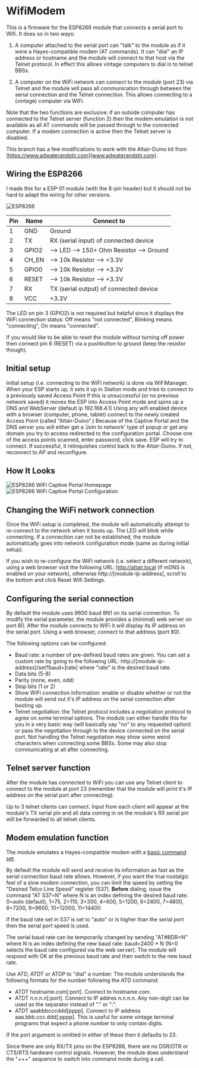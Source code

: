 # WifiModem

This is a firmware for the ESP8266 module that connects a serial port to Wifi.
It does so in two ways:

1) A computer attached to the serial port can "talk" to the module as if it
   were a Hayes-compatible modem (AT commands).  It can "dial" an IP address
   or hostname and the module will connect to that host via the Telnet protocol.
   In effect this allows vintage computers to dial in to telnet BBSs.
   
2) A computer on the WiFi network can connect to the module (port 23) via Telnet
   and the module will pass all communication through between the serial connection
   and the Telnet connection. This allows connecting to a (vintage) computer via WiFi.

Note that the two functions are exclusive: if an outside computer has connected
to the Telnet server (function 2) then the modem emulation is not available as 
all AT commands will be passed through to the connected computer. If a modem
connection is active then the Telnet server is disabled.

This branch has a few modifications to work with the Altair-Duino kit from [https://www.adwaterandstir.com](www.adwaterandstir.com).

## Wiring the ESP8266

I made this for a ESP-01 module (with the 8-pin header) but it should not be hard
to adapt the wiring for other versions.

![ESP8266](/images/ESP8266-Pinout.png)

Pin | Name  | Connect to
----|-------|--------------------------
1   | GND   | Ground
2   | TX    | RX (serial input) of connected device
3   | GPIO2 | --> LED --> 150+ Ohm Resistor --> Ground
4   | CH_EN | --> 10k Resistor --> +3.3V
5   | GPIO0 | --> 10k Resistor --> +3.3V
6   | RESET | --> 10k Resistor --> +3.3V
7   | RX    | TX (serial output) of connected device
8   | VCC   | +3.3V

The LED on pin 3 (GPIO2) is not required but helpful since it displays the WiFi
connection status: Off means "not connected", Blinking means "connecting", On means "connected".

If you would like to be able to reset the module without turning off power then
connect pin 6 (RESET) via a pushbutton to ground (keep the resistor though).

## Initial setup

Initial setup (i.e. connecting to the WiFi network) is done via WiFiManager.  When your ESP starts up, 
it sets it up in Station mode and tries to connect to a previously saved Access Point
If this is unsuccessful (or no previous network saved) it moves the ESP into Access Point 
mode and spins up a DNS and WebServer (default ip 192.168.4.1)  Using any wifi enabled device with a 
browser (computer, phone, tablet) connect to the newly created Access Point (called "Altair-Duino".)
Because of the Captive Portal and the DNS server you will either get a 'Join to network' type of popup 
or get any domain you try to access redirected to the configuration portal.  Choose one of the access points 
scanned, enter password, click save.  ESP will try to connect. If successful, it relinquishes control back to 
the Altair-Duino. If not, reconnect to AP and reconfigure.

## How It Looks
![ESP8266 WiFi Captive Portal Homepage](http://i.imgur.com/YPvW9eql.png) ![ESP8266 WiFi Captive Portal Configuration](http://i.imgur.com/oicWJ4gl.png)

## Changing the WiFi network connection

Once the WiFi setup is completed, the module will automatically attempt to re-connect
to the network when it boots up. The LED will blink while connecting. If a connection
can not be established, the module automatically goes into network configuration mode
(same as during initial setup).

If you wish to re-configure the WiFi network (i.e. select a different network), using a web browser visit
the following URL: http://altair.local (if mDNS is enabled on your network), otherwise http://[module-ip-address], 
scroll to the bottom and click Reset Wifi Settings.

## Configuring the serial connection

By default the module uses 9600 baud 8N1 on its serial connection. To modify the serial
parameter, the module provides a (minimal) web server on port 80. After the module
connects to WiFi it will display its IP address on the serial port. Using a web
browser, connect to that address (port 80).

The following options can be configured:

- Baud rate: a number of pre-defined baud rates are given. You can set a custom
  rate by going to the following URL: http://[module-ip-address]/set?baud=[rate]
  where "rate" is the desired baud rate.
- Data bits (5-8)
- Parity (none, even, odd)
- Stop bits (1 or 2)
- Show WiFi connection information: enable or disable whether or not the module
  will send out it's IP address on the serial connection after booting up.
- Telnet negotiation: the Telnet protocol includes a negotiation protocol to
  agree on some terminal options. The module can either handle this for you
  in a very basic way (will basically say "no" to any requested option) or pass
  the negotiation through to the device connected on the serial port.
  Not handling the Telnet negotiation may show some weird characters when connecting
  some BBSs. Some may also stop communicating at all after connecting.

## Telnet server function

After the module has connected to WiFi you can use any Telnet client to connect
to the module at port 23 (remember that the module will print it's IP address
on the serial port after connecting).

Up to 3 telnet clients can connect. Input from each client will appear at the module's
TX serial pin and all data coming in on the module's RX serial pin will be forwarded
to all telnet clients.

## Modem emulation function

The module emulates a Hayes-compatible modem with a [basic command set](https://en.wikipedia.org/wiki/Hayes_command_set#The_basic_Hayes_command_set). 

By default the module will send and receive its information as fast as the serial
connection baud rate allows. However, if you want the true nostalgic feel of a slow
modem connection, you can limit the speed by setting the "Desired Telco Line Speed"
register (S37). **Before** dialing, issue the command "AT S37=N" where N is an index defining the desired baud rate:
0=auto (default), 1=75, 2=110, 3=300, 4=600, 5=1200, 6=2400, 7=4800, 8=7200, 9=9600, 10=12000, 11=14400

If the baud rate set in S37 is set to "auto" or is higher than the serial port then the 
serial port speed is used. 

The serial baud rate can be temporarily changed by sending "AT#BDR=N" where N is an index
defining the new baud rate: baud=2400 * N (N=0 selects the baud rate configured via the web server). 
The module will respond with OK at the previous baud rate and then switch to the new baud rate.

Use ATD, ATDT or ATDP to "dial" a number. The module understands the following formats for
the number following the ATD command:

- ATDT hostname.com[:port]. Connect to hostname.com. 
- ATDT n.n.n.n[:port]. Connect to IP addres n.n.n.n. 
  Any non-digit can be used as the separator instead of "." or ":".
- ATDT aaabbbcccddd[pppp]. Connect to IP address aaa.bbb.ccc.ddd[:pppp]. This is useful for some
  vintage terminal programs that expect a phone number to only contain digits.

If the port argument is omitted in either of these then it defaults to 23.

Since there are only RX/TX pins on the ESP8266, there are no DSR/DTR or CTS/RTS 
hardware control signals. However, the module does understand the "+++" sequence to switch
into command mode during a call.
